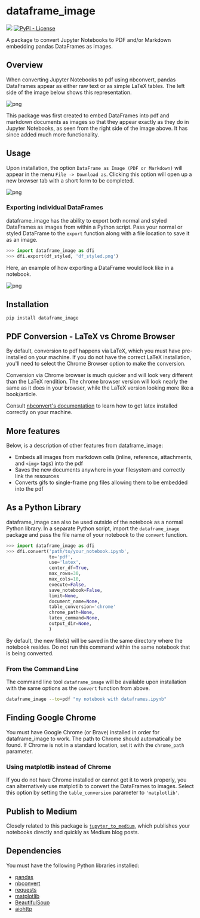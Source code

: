 # dataframe_image

[![](https://img.shields.io/pypi/v/dataframe_image)](https://pypi.org/project/dataframe_image)
[![PyPI - License](https://img.shields.io/pypi/l/dataframe_image)](LICENSE)

A package to convert Jupyter Notebooks to PDF and/or Markdown embedding pandas DataFrames as images.

## Overview

When converting Jupyter Notebooks to pdf using nbconvert, pandas DataFrames appear as either raw text or as simple LaTeX tables. The left side of the image below shows this representation.

![png](https://github.com/dexplo/dataframe_image/raw/gh-pages/images/dataframe_image_compare.png)

This package was first created to embed DataFrames into pdf and markdown documents as images so that they appear exactly as they do in Jupyter Notebooks, as seen from the right side of the image above. It has since added much more functionality.

## Usage

Upon installation, the option `DataFrame as Image (PDF or Markdown)` will appear in the menu `File -> Download as`. Clicking this option will open up a new browser tab with a short form to be completed.

![png](https://github.com/dexplo/dataframe_image/raw/gh-pages/images/form.png)

### Exporting individual DataFrames

dataframe_image has the ability to export both normal and styled DataFrames as images from within a Python script. Pass your normal or styled DataFrame to the `export` function along with a file location to save it as an image.

```python
>>> import dataframe_image as dfi
>>> dfi.export(df_styled, 'df_styled.png')
```

Here, an example of how exporting a DataFrame would look like in a notebook.

![png](https://github.com/dexplo/dataframe_image/raw/gh-pages/images/dfi_export.png)

## Installation

`pip install dataframe_image`

## PDF Conversion - LaTeX vs Chrome Browser

By default, conversion to pdf happens via LaTeX, which you must have pre-installed on your machine. If you do not have the correct LaTeX installation, you'll need to select the Chrome Browser option to make the conversion.

Conversion via Chrome browser is much quicker and will look very different than the LaTeX rendition. The chrome browser version will look nearly the same as it does in your browser, while the LaTeX version looking more like a book/article.

Consult [nbconvert's documentation](https://nbconvert.readthedocs.io/en/latest/install.html#installing-tex) to learn how to get latex installed correctly on your machine.

## More features

Below, is a description of other features from dataframe_image:

* Embeds all images from markdown cells (inline, reference, attachments, and `<img>` tags) into the pdf
* Saves the new documents anywhere in your filesystem and correctly link the resources
* Converts gifs to single-frame png files allowing them to be embedded into the pdf

## As a Python Library

dataframe_image can also be used outside of the notebook as a normal Python library. In a separate Python script, import the `dataframe_image` package and pass the file name of your notebook to the `convert` function.

```python
>>> import dataframe_image as dfi
>>> dfi.convert('path/to/your_notebook.ipynb',
                to='pdf',
                use='latex',
                center_df=True,
                max_rows=30,
                max_cols=10,
                execute=False,
                save_notebook=False,
                limit=None,
                document_name=None,
                table_conversion='chrome'
                chrome_path=None,
                latex_command=None,
                output_dir=None,
                )
```

By default, the new file(s) will be saved in the same directory where the notebook resides. Do not run this command within the same notebook that is being converted.

### From the Command Line

The command line tool `dataframe_image` will be available upon installation with the same options as the `convert` function from above.

```bash
dataframe_image --to=pdf "my notebook with dataframes.ipynb"
```

## Finding Google Chrome

You must have Google Chrome (or Brave) installed in order for dataframe_image to work. The path to Chrome should automatically be found. If Chrome is not in a standard location, set it with the `chrome_path` parameter.

### Using matplotlib instead of Chrome

If you do not have Chrome installed or cannot get it to work properly, you can alternatively use matplotlib to convert the DataFrames to images. Select this option by setting the `table_conversion` parameter to `'matplotlib'`.

## Publish to Medium

Closely related to this package is [`jupyter_to_medium`](https://github.com/dexplot/jupyter_to_medium), which publishes your notebooks directly and quickly as Medium blog posts.

## Dependencies

You must have the following Python libraries installed:

* [pandas](https://github.com/pandas-dev/pandas)
* [nbconvert](https://github.com/jupyter/nbconvert)
* [requests](https://requests.readthedocs.io/en/master/)
* [matplotlib](http://matplotlib.org/)
* [BeautifulSoup](https://www.crummy.com/software/BeautifulSoup/bs4/doc/)
* [aiohttp](https://docs.aiohttp.org/en/stable/index.html)
